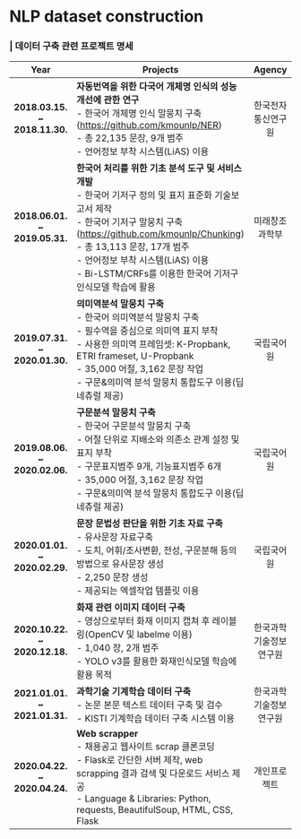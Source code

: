 # NLP dataset construction

### | 데이터 구축 관련 프로젝트 명세

|  Year |  <center>Projects</center> |  Agency  |
|:--------:|--------|:--------:|
|**2018.03.15. ~ 2018.11.30.**| **자동번역을 위한 다국어 개체명 인식의 성능 개선에 관한 연구** <br> -	한국어 개체명 인식 말뭉치 구축(https://github.com/kmounlp/NER) <br> -	총 22,135 문장, 9개 범주 <br> -	언어정보 부착 시스템(LiAS) 이용 | 한국전자통신연구원 |
|**2018.06.01. ~ 2019.05.31.**| **한국어 처리를 위한 기초 분석 도구 및 서비스 개발** <br> -	한국어 기저구 정의 및 표지 표준화 기술보고서 제작 <br> -	한국어 기저구 말뭉치 구축(https://github.com/kmounlp/Chunking) <br> -	총 13,113 문장, 17개 범주 <br> -	언어정보 부착 시스템(LiAS) 이용 <br>-	Bi-LSTM/CRFs를 이용한 한국어 기저구 인식모델 학습에 활용 | 미래창조과학부 |
|**2019.07.31. ~ 2020.01.30.**| **의미역분석 말뭉치 구축** <br> -	한국어 의미역분석 말뭉치 구축 <br> -	필수역을 중심으로 의미역 표지 부착 <br> -	사용한 의미역 프레임셋: K-Propbank, ETRI frameset, U-Propbank <br> -	35,000 어절, 3,162 문장 작업 <br> -	구문&의미역 분석 말뭉치 통합도구 이용(딥네츄럴 제공) | 국립국어원 |
|**2019.08.06. ~ 2020.02.06.**| **구문분석 말뭉치 구축** <br> -	한국어 구문분석 말뭉치 구축 <br> -	어절 단위로 지배소와 의존소 관계 설정 및 표지 부착 <br> -	구문표지범주 9개, 기능표지범주 6개 <br> -	35,000 어절, 3,162 문장 작업 <br> -	구문&의미역 분석 말뭉치 통합도구 이용(딥네츄럴 제공) | 국립국어원 |
|**2020.01.01. ~ 2020.02.29.**| **문장 문법성 판단을 위한 기초 자료 구축** <br> -	유사문장 자료구축 <br> -	도치, 어휘/조사변환, 전성, 구문분해 등의 방법으로 유사문장 생성 <br> -	2,250 문장 생성 <br> -	제공되는 엑셀작업 템플릿 이용 | 국립국어원 |
|**2020.10.22. ~ 2020.12.18.**| **화재 관련 이미지 데이터 구축** <br> -	영상으로부터 화재 이미지 캡쳐 후 레이블링(OpenCV 및 labelme 이용) <br> -	1,040 장, 2개 범주 <br> -	YOLO v3를 활용한 화재인식모델 학습에 활용 목적 | 한국과학기술정보연구원 |
|**2021.01.01. ~ 2021.01.31.**| **과학기술 기계학습 데이터 구축** <br> -	논문 본문 텍스트 데이터 구축 및 검수 <br> -	KISTI 기계학습 데이터 구축 시스템 이용 | 한국과학기술정보연구원 |
|**2020.04.22. ~ 2020.04.24.**| **Web scrapper** <br> -	채용공고 웹사이트 scrap 클론코딩 <br> -	Flask로 간단한 서버 제작, web scrapping 결과 검색 및 다운로드 서비스 제공 <br> -	Language & Libraries: Python, requests, BeautifulSoup, HTML, CSS, Flask | 개인프로젝트 |
